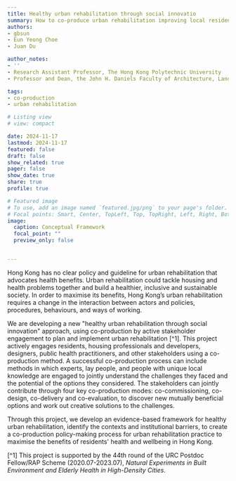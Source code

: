 ```yaml
---
title: Healthy urban rehabilitation through social innovatio
summary: How to co-produce urban rehabilitation improving local residents' health
authors: 
- gbsun
- Eun Yeong Choe
- Juan Du

author_notes:
- ''
- Research Assistant Professor, The Hong Kong Polytechnic University
- Professor and Dean, the John H. Daniels Faculty of Architecture, Landscape, and Design, The University of Toronto

tags: 
- co-production
- urban rehabilitation

# Listing view
# view: compact

date: 2024-11-17
lastmod: 2024-11-17
featured: false
draft: false
show_related: true
pager: false
show_date: true
share: true
profile: true

# Featured image
# To use, add an image named `featured.jpg/png` to your page's folder.
# Focal points: Smart, Center, TopLeft, Top, TopRight, Left, Right, BottomLeft, Bottom, BottomRight.
image:
  caption: Conceptual Framework
  focal_point: ""
  preview_only: false


---
```


Hong Kong has no clear policy and guideline for urban rehabilitation that advocates health benefits. Urban rehabilitation could tackle housing and health problems together and build a healthier, inclusive and sustainable society. In order to maximise its benefits, Hong Kong’s urban rehabilitation requires a change in the interaction between actors and policies, procedures, behaviours, and ways of working.


We are developing a new "healthy urban rehabilitation through social innovation" approach, using co-production by active stakeholder engagement to plan and implement urban rehabilitation [^1]. This project actively engages residents, housing professionals and developers, designers, public health practitioners, and other stakeholders using a co-production method. A successful co-production process can include methods in which experts, lay people, and people with unique local knowledge are engaged to jointly understand the challenges they faced and the potential of the options they considered. The stakeholders can jointly contribute through four key co-production modes: co-commissioning, co-design, co-delivery and co-evaluation, to discover new mutually beneficial options and work out creative solutions to the challenges.  


Through this project, we develop an evidence-based framework for healthy urban rehabilitation, identify the contexts and institutional barriers, to create a co-production policy-making process for urban rehabilitation practice to maximise the benefits of residents' health and wellbeing in Hong Kong.

[^1] This project is supported by the 44th round of the URC Postdoc Fellow/RAP Scheme (2020.07-2023.07), _Natural Experiments in Built Environment and Elderly Health in High-Density Cities_. 